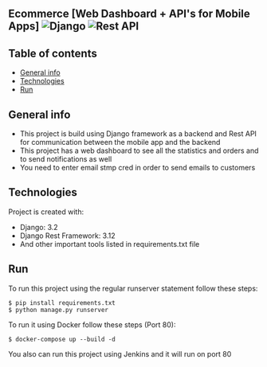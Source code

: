 ## Ecommerce [Web Dashboard + API's for Mobile Apps] ![Django](https://img.shields.io/badge/Django-yellow.svg) ![Rest API](https://img.shields.io/badge/RestFul%20API-yellow.svg)


## Table of contents
* [General info](#general-info)
* [Technologies](#technologies)
* [Run](#run)

## General info
- This project is build using Django framework as a backend and Rest API for communication between the mobile app and the backend
- This project has a web dashboard to see all the statistics and orders and to send notifications as well
- You need to enter email stmp cred in order to send emails to customers

## Technologies
Project is created with:
* Django: 3.2
* Django Rest Framework: 3.12
* And other important tools listed in requirements.txt file
	
## Run
To run this project using the regular runserver statement follow these steps:

```
$ pip install requirements.txt
$ python manage.py runserver
```

To run it using Docker follow these steps (Port 80):

```
$ docker-compose up --build -d
```

You also can run this project using Jenkins and it will run on port 80
